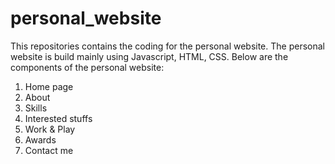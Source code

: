 # personal_website

This repositories contains the coding for the personal website. The personal website is build mainly using Javascript, HTML, CSS. Below are the components of the personal website:

1) Home page
2) About
3) Skills
4) Interested stuffs
5) Work & Play
6) Awards
7) Contact me
